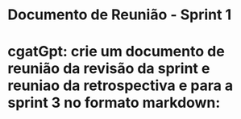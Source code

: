 # Documento de Reunião - Sprint 1

# cgatGpt: crie um documento de reunião da revisão da sprint e reuniao da retrospectiva e para a sprint 3 no formato markdown:
